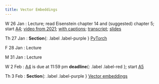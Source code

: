 ```yaml
---
title: Vector Embeddings
---
```


W 26 Jan
: Lecture; read Eisenstein chapter 14 and (suggested) chapter 5; start [A4](assets/docs/A4.pdf); [video from 2021](https://drive.google.com/file/d/1L65GHmZxrGanQyc8n6ncLJ91xjcHFVi7/view?usp=sharing); [with captions](https://drive.google.com/file/d/1M1-jH9a6QMBuNqQ5kEgGEW0eseWxV2JS/view?usp=sharing); [transcript](https://drive.google.com/file/d/1Y28Q1_yxTSFdft_MY5UNjbnK2-iC_ZoU/view?usp=sharing); [slides](https://drive.google.com/file/d/1ZOTh6VgchorZxpscuy9ovv-6NVgyyH-B/view?usp=sharing) 

Th 27 Jan
: **Section**{: .label .label-purple } [PyTorch](#)

F 28 Jan
: Lecture

M 31 Jan
: Lecture

W 2 Feb
:  [A4](assets/docs/A4.pdf) is due at 11:59 pm **deadline**{: .label .label-red }; start [A5](assets/docs/A5.pdf) 

Th 3 Feb
: **Section**{: .label .label-purple } [Vector embeddings](#)


